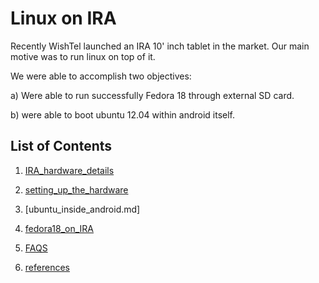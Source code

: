 Linux on IRA
============

Recently WishTel launched an IRA 10' inch tablet in the market. Our main motive was to run linux on top of it.

We were able to accomplish two objectives:

a) Were able to run successfully Fedora 18 through external SD card.

b) were able to boot ubuntu 12.04 within android itself.


List of Contents
----------------

1) [IRA_hardware_details]

2) [setting_up_the_hardware]

3) [ubuntu_inside_android.md]

4) [fedora18_on_IRA]

5) [FAQS]

6) [references]


[IRA_hardware_details]: https://github.com/clickeriitb/ubuntuonira/blob/master/IRA_hardware_details.md
[setting_up_the_hardware]: https://github.com/clickeriitb/ubuntuonira/blob/master/setting_up_the_hardware.md
[ubuntu_inside_android]: https://github.com/clickeriitb/ubuntuonira/blob/master/ubuntu12.04_inside_android.md
[fedora18_on_IRA]: https://github.com/clickeriitb/ubuntuonira/blob/master/fedora18_on_IRA.md
[FAQS]: https://github.com/clickeriitb/ubuntuonira/blob/master/FAQS.md
[references]: https://github.com/clickeriitb/ubuntuonira/blob/master/references.md


